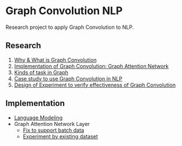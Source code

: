 # Graph Convolution NLP

Research project to apply Graph Convolution to NLP.

## Research

1. [Why & What is Graph Convolution](https://medium.com/programming-soda/graph-convolution%E3%82%92%E8%87%AA%E7%84%B6%E8%A8%80%E8%AA%9E%E5%87%A6%E7%90%86%E3%81%AB%E5%BF%9C%E7%94%A8%E3%81%99%E3%82%8B-part1-b792d53c4c18)
2. [Implementation of Graph Convolution: Graph Attention Network](https://medium.com/programming-soda/graph-convolution%E3%82%92%E8%87%AA%E7%84%B6%E8%A8%80%E8%AA%9E%E5%87%A6%E7%90%86%E3%81%AB%E5%BF%9C%E7%94%A8%E3%81%99%E3%82%8B-part2-dd0f9bc25dd3)
3. [Kinds of task in Graph](https://medium.com/programming-soda/graph-convolution%E3%82%92%E8%87%AA%E7%84%B6%E8%A8%80%E8%AA%9E%E5%87%A6%E7%90%86%E3%81%AB%E5%BF%9C%E7%94%A8%E3%81%99%E3%82%8B-part3-12e7458f31fb)
4. [Case study to use Graph Convolution in NLP](https://medium.com/programming-soda/graph-convolution%E3%82%92%E8%87%AA%E7%84%B6%E8%A8%80%E8%AA%9E%E5%87%A6%E7%90%86%E3%81%AB%E5%BF%9C%E7%94%A8%E3%81%99%E3%82%8B-part4-4b0082ce26da)
5. [Design of Experiment to verify effectiveness of Graph Convolution](https://medium.com/programming-soda/graph-convolution%E3%82%92%E8%87%AA%E7%84%B6%E8%A8%80%E8%AA%9E%E5%87%A6%E7%90%86%E3%81%AB%E5%BF%9C%E7%94%A8%E3%81%99%E3%82%8B-part5-c833f01fde58)

## Implementation

* [Language Modeling](https://medium.com/programming-soda/%E8%A8%80%E8%AA%9E%E3%83%A2%E3%83%87%E3%83%AB%E3%81%AE%E6%80%A7%E8%83%BD%E3%81%8C-%E5%AE%9F%E8%A3%85%E3%81%AB%E3%82%88%E3%82%8A%E7%95%B0%E3%81%AA%E3%82%8B%E4%BB%B6%E3%82%92%E8%A7%A3%E6%B1%BA%E3%81%99%E3%82%8B-5d36c841fcac)
* Graph Attention Network Layer
  * [Fix to support batch data](https://medium.com/programming-soda/graph-attention-network-layer%E3%82%92%E5%AE%9F%E8%A3%85%E3%81%99%E3%82%8B-part1-4a199372b3de)
  * [Experiment by existing dataset](https://medium.com/programming-soda/graph-attention-network-layer%E3%82%92%E5%AE%9F%E8%A3%85%E3%81%99%E3%82%8B-part1-4a199372b3de)

